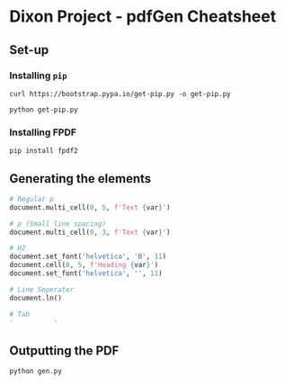 # Dixon Project - pdfGen Cheatsheet

## Set-up

### Installing `pip`
```
curl https://bootstrap.pypa.io/get-pip.py -o get-pip.py
```

```
python get-pip.py
```

### Installing FPDF

```
pip install fpdf2
```

## Generating the elements

```python
# Regular p
document.multi_cell(0, 5, f'Text {var}')

# p (Small line spacing) 
document.multi_cell(0, 3, f'Text {var}')

# H2
document.set_font('helvetica', 'B', 11)
document.cell(0, 5, f'Heading {var}')
document.set_font('helvetica', '', 11)

# Line Seperater
document.ln()

# Tab
'          '
```
## Outputting the PDF

```
python gen.py
```

